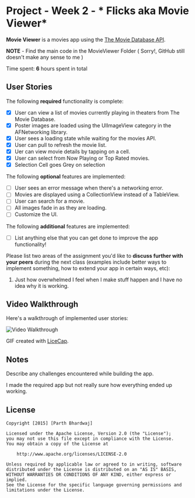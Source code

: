 # Project - Week 2 - * Flicks aka Movie Viewer*

**Movie Viewer** is a movies app using the [The Movie Database API](http://docs.themoviedb.apiary.io/#).

**NOTE** - Find the main code in the MovieViewer Folder ( Sorry!, GitHub still doesn't make any sense to me )

Time spent: **6** hours spent in total

## User Stories

The following **required** functionality is complete:

- [X] User can view a list of movies currently playing in theaters from The Movie Database.
- [X] Poster images are loaded using the UIImageView category in the AFNetworking library.
- [X] User sees a loading state while waiting for the movies API.
- [X] User can pull to refresh the movie list.
- [X] Uer can view movie details by tapping on a cell.
- [X] User can select from Now Playing or Top Rated movies.
- [X] Selection Cell goes Grey on selection

The following **optional** features are implemented:

- [ ] User sees an error message when there's a networking error.
- [ ] Movies are displayed using a CollectionView instead of a TableView.
- [ ] User can search for a movie.
- [ ] All images fade in as they are loading.
- [ ] Customize the UI.

The following **additional** features are implemented:

- [ ] List anything else that you can get done to improve the app functionality!

Please list two areas of the assignment you'd like to **discuss further with your peers** during the next class (examples include better ways to implement something, how to extend your app in certain ways, etc):

1. Just how overwhelmed I feel when I make stuff happen and I have no idea why it is working.

## Video Walkthrough 

Here's a walkthrough of implemented user stories:

<img src='http://i.imgur.com/6tgF1Fr.gif' title='Video Walkthrough' width='' alt='Video Walkthrough' />

GIF created with [LiceCap](http://www.cockos.com/licecap/).

## Notes

Describe any challenges encountered while building the app.

I made the required app but not really sure how everything ended up working.

## License

    Copyright [2015] [Parth Bhardwaj]

    Licensed under the Apache License, Version 2.0 (the "License");
    you may not use this file except in compliance with the License.
    You may obtain a copy of the License at

        http://www.apache.org/licenses/LICENSE-2.0

    Unless required by applicable law or agreed to in writing, software
    distributed under the License is distributed on an "AS IS" BASIS,
    WITHOUT WARRANTIES OR CONDITIONS OF ANY KIND, either express or implied.
    See the License for the specific language governing permissions and
    limitations under the License.
